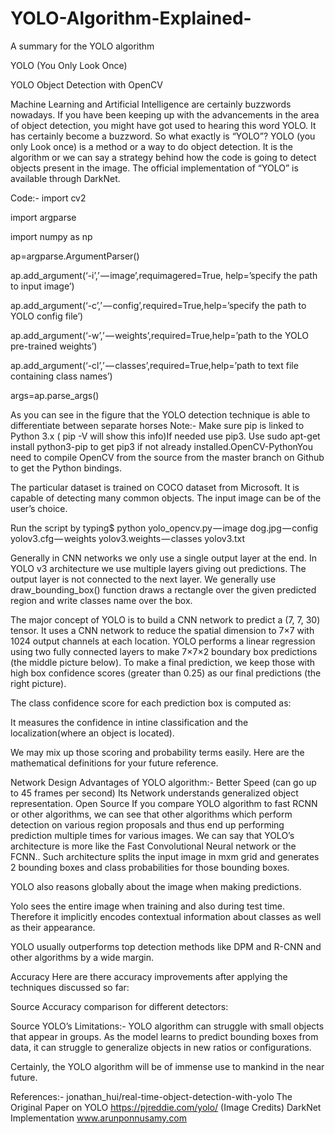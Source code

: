 # YOLO-Algorithm-Explained-
A summary for the YOLO  algorithm


YOLO (You Only Look Once)


YOLO Object Detection with OpenCV


Machine Learning and Artificial Intelligence are certainly buzzwords nowadays. If you have been keeping up with the advancements in the area of object detection, you might have got used to hearing this word YOLO. It has certainly become a buzzword. So what exactly is “YOLO”? YOLO (you only Look once) is a method or a way to do object detection. It is the algorithm or we can say a strategy behind how the code is going to detect objects present in the image. The official implementation of “YOLO” is available through DarkNet.

Code:-
import cv2

import argparse

import numpy as np

ap=argparse.ArgumentParser()

ap.add_argument(‘-i’,’ — image’,requimagered=True, help=’specify the path to input image’)

ap.add_argument(‘-c’,’ — config’,required=True,help=’specify the path to YOLO config file’)

ap.add_argument(‘-w’,’ — weights’,required=True,help=’path to the YOLO pre-trained weights’)

ap.add_argument(‘-cl’,’ — classes’,required=True,help=’path to text file containing class names’)

args=ap.parse_args()


As you can see in the figure that the YOLO detection technique is able to differentiate between separate horses
Note:- Make sure pip is linked to Python 3.x ( pip -V will show this info)If needed use pip3. Use sudo apt-get install python3-pip to get pip3 if not already installed.OpenCV-PythonYou need to compile OpenCV from the source from the master branch on Github to get the Python bindings.

The particular dataset is trained on COCO dataset from Microsoft. It is capable of detecting many common objects. The input image can be of the user’s choice.

Run the script by typing$ python yolo_opencv.py — image dog.jpg — config yolov3.cfg — weights yolov3.weights — classes yolov3.txt

Generally in CNN networks we only use a single output layer at the end. In YOLO v3 architecture we use multiple layers giving out predictions. The output layer is not connected to the next layer. We generally use draw_bounding_box() function draws a rectangle over the given predicted region and write classes name over the box.

The major concept of YOLO is to build a CNN network to predict a (7, 7, 30) tensor. It uses a CNN network to reduce the spatial dimension to 7×7 with 1024 output channels at each location. YOLO performs a linear regression using two fully connected layers to make 7×7×2 boundary box predictions (the middle picture below). To make a final prediction, we keep those with high box confidence scores (greater than 0.25) as our final predictions (the right picture).


The class confidence score for each prediction box is computed as:


It measures the confidence in intine classification and the localization(where an object is located).

We may mix up those scoring and probability terms easily. Here are the mathematical definitions for your future reference.



Network Design
Advantages of YOLO algorithm:-
Better Speed (can go up to 45 frames per second)
Its Network understands generalized object representation.
Open Source
If you compare YOLO algorithm to fast RCNN or other algorithms, we can see that other algorithms which perform detection on various region proposals and thus end up performing prediction multiple times for various images. We can say that YOLO’s architecture is more like the Fast Convolutional Neural network or the FCNN.. Such architecture splits the input image in mxm grid and generates 2 bounding boxes and class probabilities for those bounding boxes.


YOLO also reasons globally about the image when making predictions.

Yolo sees the entire image when training and also during test time. Therefore it implicitly encodes contextual information about classes as well as their appearance.

YOLO usually outperforms top detection methods like DPM and R-CNN and other algorithms by a wide margin.

Accuracy
Here are there accuracy improvements after applying the techniques discussed so far:


Source
Accuracy comparison for different detectors:


Source
YOLO’s Limitations:-
YOLO algorithm can struggle with small objects that appear in groups. As the model learns to predict bounding boxes from data, it can struggle to generalize objects in new ratios or configurations.

Certainly, the YOLO algorithm will be of immense use to mankind in the near future.

References:-
jonathan_hui/real-time-object-detection-with-yolo
The Original Paper on YOLO
https://pjreddie.com/yolo/ (Image Credits)
DarkNet Implementation
www.arunponnusamy.com

